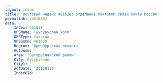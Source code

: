 ```yaml
---
layout: index
title: 'Почтовый индекс 461638: отделение почтовой связи Почты России'
permalink: /461638/
data:
    Index: 461638
    OPSName: 'Бугуруслан Уооп'
    OPSType: Участок
    OPSSubm: 461639
    Region: 'Оренбургская область'
    Autonom: ''
    Area: 'Бугурусланский район'
    City: Бугуруслан
    City1: ''
    ActDate: '20160121'
    IndexOld: ''
---
```

